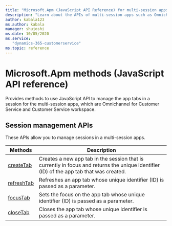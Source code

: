 ```yaml
---
title: "Microsoft.Apm (JavaScript API Reference) for multi-session apps | MicrosoftDocs"
description: "Learn about the APIs of multi-session apps such as Omnichannel for Customer Service and Customer Service workspace."
author: kabala123
ms.author: kabala
manager: shujoshi
ms.date: 10/05/2020
ms.service: 
   "dynamics-365-customerservice"
ms.topic: reference
---
```


# Microsoft.Apm methods (JavaScript API reference)

Provides methods to use JavaScript API to manage the app tabs in a session for the multi-session apps, which are Omnichannel for Customer Service and Customer Service workspace.

## Session management APIs

These APIs allow you to manage sessions in a multi-session apps.

| Methods | Description |
|---------|-------------|
| [createTab](microsoft-apm/createTab.md) | Creates a new app tab in the session that is currently in focus and returns the unique identifier (ID) of the app tab that was created. |
| [refreshTab](microsoft-apm/refreshTab.md) | Refreshes an app tab whose unique identifier (ID) is passed as a parameter.  |
| [focusTab](microsoft-apm/focusTab.md) | Sets the focus on the app tab whose unique identifier (ID) is passed as a parameter. |
| [closeTab](microsoft-apm/closeTab.md) | Closes the app tab whose unique identifier is passed as a parameter. |
